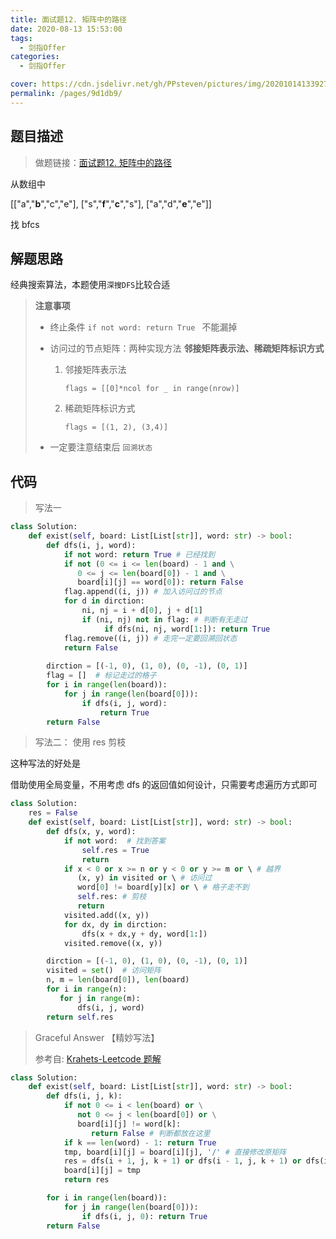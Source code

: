```yaml
---
title: 面试题12. 矩阵中的路径
date: 2020-08-13 15:53:00
tags: 
  - 剑指Offer
categories: 
  - 剑指Offer

cover: https://cdn.jsdelivr.net/gh/PPsteven/pictures/img/20201014133927.png
permalink: /pages/9d1db9/
---
```


## 题目描述

> 做题链接：[面试题12. 矩阵中的路径](https://leetcode-cn.com/problems/ju-zhen-zhong-de-lu-jing-lcof/)

从数组中

[["a","**b**","c","e"],
["s","**f**","**c**","s"],
["a","d","**e**","e"]]

找 bfcs 

<!--more-->

## 解题思路

经典搜索算法，本题使用`深搜DFS`比较合适

> **注意事项**
>
> - 终止条件 `if not word: return True ` 不能漏掉
>
> - 访问过的节点矩阵：两种实现方法  **邻接矩阵表示法、稀疏矩阵标识方式**
>
>   1. 邻接矩阵表示法
>
>      `flags = [[0]*ncol for _ in range(nrow)]`
>
>   2. 稀疏矩阵标识方式
>
>      `flags = [(1, 2), (3,4)]`
>
> - 一定要注意结束后 `回溯状态`

## 代码

> 写法一

```python
class Solution:
    def exist(self, board: List[List[str]], word: str) -> bool:
        def dfs(i, j, word):
            if not word: return True # 已经找到
            if not (0 <= i <= len(board) - 1 and \
               0 <= j <= len(board[0]) - 1 and \
               board[i][j] == word[0]): return False
            flag.append((i, j)) # 加入访问过的节点
            for d in dirction:
                ni, nj = i + d[0], j + d[1]
                if (ni, nj) not in flag: # 判断有无走过
                     if dfs(ni, nj, word[1:]): return True
            flag.remove((i, j)) # 走完一定要回溯回状态
            return False
        
        dirction = [(-1, 0), (1, 0), (0, -1), (0, 1)]
        flag = []  # 标记走过的格子
        for i in range(len(board)):
            for j in range(len(board[0])):
                if dfs(i, j, word): 
                    return True
        return False
```



> 写法二： 使用 res 剪枝

这种写法的好处是

借助使用全局变量，不用考虑 dfs 的返回值如何设计，只需要考虑遍历方式即可

```python
class Solution:
    res = False
    def exist(self, board: List[List[str]], word: str) -> bool:
        def dfs(x, y, word):
            if not word:  # 找到答案
                self.res = True
                return 
            if x < 0 or x >= n or y < 0 or y >= m or \ # 越界
               (x, y) in visited or \ # 访问过
               word[0] != board[y][x] or \ # 格子走不到
               self.res: # 剪枝
               return
            visited.add((x, y))
            for dx, dy in dirction:
                dfs(x + dx,y + dy, word[1:])
            visited.remove((x, y))

        dirction = [(-1, 0), (1, 0), (0, -1), (0, 1)]
        visited = set()  # 访问矩阵
        n, m = len(board[0]), len(board)
        for i in range(n):
           for j in range(m):
               dfs(i, j, word)
        return self.res 
```



> Graceful Answer 【精妙写法】
>
> 参考自: [Krahets-Leetcode 题解](https://leetcode-cn.com/problems/ju-zhen-zhong-de-lu-jing-lcof/solution/mian-shi-ti-12-ju-zhen-zhong-de-lu-jing-shen-du-yo/)

```python
class Solution:
    def exist(self, board: List[List[str]], word: str) -> bool:
        def dfs(i, j, k):
            if not 0 <= i < len(board) or \
               not 0 <= j < len(board[0]) or \
               board[i][j] != word[k]: 
                  return False # 判断都放在这里
            if k == len(word) - 1: return True
            tmp, board[i][j] = board[i][j], '/' # 直接修改原矩阵
            res = dfs(i + 1, j, k + 1) or dfs(i - 1, j, k + 1) or dfs(i, j + 1, k + 1) or dfs(i, j - 1, k + 1)
            board[i][j] = tmp
            return res

        for i in range(len(board)):
            for j in range(len(board[0])):
                if dfs(i, j, 0): return True
        return False
```



